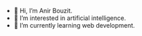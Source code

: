 - 👋 Hi, I’m Anir Bouzit.
- 👀 I’m interested in artificial intelligence.
- 🌱 I’m currently learning web development.

<!---
FuryThunder0000/FuryThunder0000 is a ✨ special ✨ repository because its `README.md` (this file) appears on your GitHub profile.
You can click the Preview link to take a look at your changes.
--->
